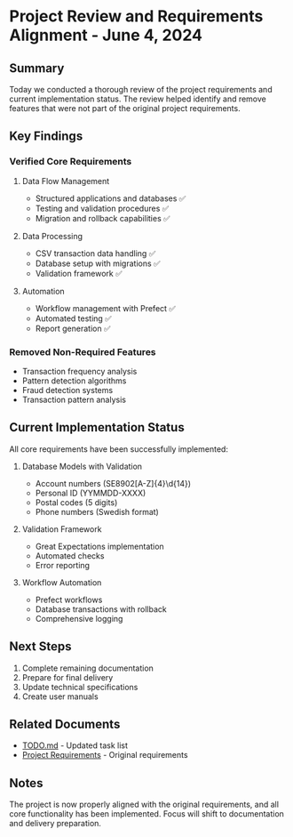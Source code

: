 # Project Review and Requirements Alignment - June 4, 2024

## Summary
Today we conducted a thorough review of the project requirements and current implementation status. The review helped identify and remove features that were not part of the original project requirements.

## Key Findings

### Verified Core Requirements
1. Data Flow Management
   - Structured applications and databases ✅
   - Testing and validation procedures ✅
   - Migration and rollback capabilities ✅

2. Data Processing
   - CSV transaction data handling ✅
   - Database setup with migrations ✅
   - Validation framework ✅

3. Automation
   - Workflow management with Prefect ✅
   - Automated testing ✅
   - Report generation ✅

### Removed Non-Required Features
- Transaction frequency analysis
- Pattern detection algorithms
- Fraud detection systems
- Transaction pattern analysis

## Current Implementation Status
All core requirements have been successfully implemented:

1. Database Models with Validation
   - Account numbers (SE8902[A-Z]{4}\d{14})
   - Personal ID (YYMMDD-XXXX)
   - Postal codes (5 digits)
   - Phone numbers (Swedish format)

2. Validation Framework
   - Great Expectations implementation
   - Automated checks
   - Error reporting

3. Workflow Automation
   - Prefect workflows
   - Database transactions with rollback
   - Comprehensive logging

## Next Steps
1. Complete remaining documentation
2. Prepare for final delivery
3. Update technical specifications
4. Create user manuals

## Related Documents
- [TODO.md](../../TODO.md) - Updated task list
- [Project Requirements](../../docs/project_requirements.txt) - Original requirements

## Notes
The project is now properly aligned with the original requirements, and all core functionality has been implemented. Focus will shift to documentation and delivery preparation. 